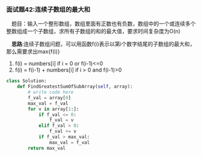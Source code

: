 ### 面试题42:连续子数组的最大和

&emsp;题目：输入一个整形数组，数组里面有正数也有负数，数组中的一个或连续多个整数组成一个子数组，求所有子数组的和的最大值，要求时间复杂度为O(n)

&emsp;**思路**:连续子数组问题，可以用函数f(i)表示以第i个数字结尾的子数组的最大和，那么需要求出max{f(i)}

1. f(i) = numbers[i] if i = 0 or f(i-1)<=0
2. f(i) = f(i-1) + numbers[i] if i > 0 and f(i-1)>0


```python
class Solution:
    def FindGreatestSumOfSubArray(self, array):
        # write code here
        f_val = array[0]
        max_val = f_val
        for v in array[1:]:
            if f_val <= 0:
                f_val = v
            elif f_val > 0:
                f_val += v
            if f_val > max_val:
                max_val = f_val
        return max_val
```
